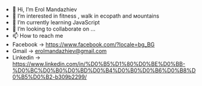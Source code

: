- 👋 Hi, I’m Erol Mandazhiev
- 👀 I’m interested in fitness , walk in ecopath and мountains
- 🌱 I’m currently learning JavaScript
- 💞️ I’m looking to collaborate on ...
- 📫 How to reach me
- Facebook -> https://www.facebook.com/?locale=bg_BG
- Gmail -> erolmandazhiev@gmail.com
- Linkedin -> https://www.linkedin.com/in/%D0%B5%D1%80%D0%BE%D0%BB-%D0%BC%D0%B0%D0%BD%D0%B4%D0%B0%D0%B6%D0%B8%D0%B5%D0%B2-b309b2299/

<!---
erolcoo/erolcoo is a ✨ special ✨ repository because its `README.md` (this file) appears on your GitHub profile.
You can click the Preview link to take a look at your changes.
--->

